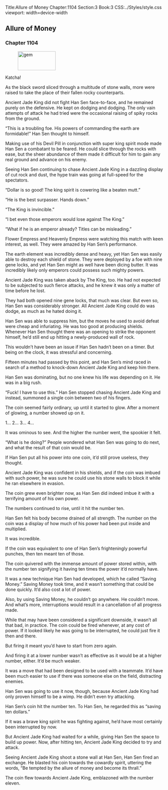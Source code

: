 Title:Allure of Money 
Chapter:1104 
Section:3 
Book:3 
CSS:../Styles/style.css 
viewport: width=device-width
  
## Allure of Money
### Chapter 1104
  
<figure>
	<img src="../Images/gem.gif" alt="gem" id="gem" width="120" height="60" />
</figure>
  

  
Katcha!

As the black sword sliced through a multitude of stone walls, more were raised to take the place of their fallen rocky counterparts.

Ancient Jade King did not fight Han Sen face-to-face, and he remained purely on the defensive. He kept on dodging and dodging. The only vain attempts of attack he had tried were the occasional raising of spiky rocks from the ground.

“This is a troubling foe. His powers of commanding the earth are formidable!” Han Sen thought to himself.

Making use of his Devil Pill in conjunction with super king spirit mode made Han Sen a combatant to be feared. He could slice through the rocks with ease, but the sheer abundance of them made it difficult for him to gain any real ground and advance on his enemy.

Seeing Han Sen continuing to chase Ancient Jade King in a dazzling display of cut rock and dust, the hype train was going at full-speed for the spectators.

“Dollar is so good! The king spirit is cowering like a beaten mutt.”

“He is the best surpasser. Hands down.”

“The King is invincible.”

“I bet even those emperors would lose against The King.”

“What if he is an emperor already? Titles can be misleading.”

Flower Empress and Heavenly Empress were watching this match with keen interest, as well. They were amazed by Han Sen’s performance.

The earth element was incredibly dense and heavy, yet Han Sen was easily able to destroy each shield of stone. They were deployed by a foe with nine gene locks, and yet Han Sen might as well have been dicing butter. It was incredibly likely only emperors could possess such mighty powers.

Ancient Jade King was taken aback by The King, too. He had not expected to be subjected to such fierce attacks, and he knew it was only a matter of time before he lost.

They had both opened nine gene locks, that much was clear. But even so, Han Sen was considerably stronger. All Ancient Jade King could do was dodge, as much as he hated doing it.

Han Sen was able to suppress him, but the moves he used to avoid defeat were cheap and infuriating. He was too good at producing shields. Whenever Han Sen thought there was an opening to strike the opponent himself, he’d still end up hitting a newly-produced wall of rock.

This wouldn’t have been an issue if Han Sen hadn’t been on a timer. But being on the clock, it was stressful and concerning.

Fifteen minutes had passed by this point, and Han Sen’s mind raced in search of a method to knock-down Ancient Jade King and keep him there.

Han Sen was dominating, but no one knew his life was depending on it. He was in a big rush.

“Fuck! I have to use this.” Han Sen stopped chasing Ancient Jade King and instead, summoned a single coin between two of his fingers.

The coin seemed fairly ordinary, up until it started to glow. After a moment of glowing, a number showed up on it.

1… 2… 3… 4…

It was ominous to see. And the higher the number went, the spookier it felt.

“What is he doing?” People wondered what Han Sen was going to do next, and what the result of that coin would be.

If Han Sen put all his power into one coin, it’d still prove useless, they thought.

Ancient Jade King was confident in his shields, and if the coin was imbued with such power, he was sure he could use his stone walls to block it while he ran elsewhere in evasion.

The coin grew even brighter now, as Han Sen did indeed imbue it with a terrifying amount of his own power.

The numbers continued to rise, until it hit the number ten.

Han Sen felt his body become drained of all strength. The number on the coin was a display of how much of his power had been put inside and multiplied.

It was incredible.

If the coin was equivalent to one of Han Sen’s frighteningly powerful punches, then ten meant ten of those.

The coin quivered with the immense amount of power stored within, with the number ten signifying it having ten times the power it’d normally have.

It was a new technique Han Sen had developed, which he called “Saving Money.” Saving Money took time, and it wasn’t something that could be done quickly. It’d also cost a lot of power.

Also, by using Saving Money, he couldn’t go anywhere. He couldn’t move. And what’s more, interruptions would result in a cancellation of all progress made.

While that may have been considered a significant downside, it wasn’t all that bad, in practice. The coin could be fired whenever, at any cost of power. If it looked likely he was going to be interrupted, he could just fire it then and there.

But firing it meant you’d have to start from zero again.

And firing it at a lower number wasn’t as effective as it would be at a higher number, either. It’d be much weaker.

It was a move that had been designed to be used with a teammate. It’d have been much easier to use if there was someone else on the field, distracting enemies.

Han Sen was going to use it now, though, because Ancient Jade King had only proven himself to be a wimp. He didn’t even try attacking.

Han Sen’s coin hit the number ten. To Han Sen, he regarded this as “saving ten dollars.”

If it was a brave king spirit he was fighting against, he’d have most certainly been interrupted by now.

But Ancient Jade King had waited for a while, giving Han Sen the space to build up power. Now, after hitting ten, Ancient Jade King decided to try and attack.

Seeing Ancient Jade King shoot a stone wall at Han Sen, Han Sen fired an exchange. He blasted his coin towards the cowardly spirit, uttering the words, “Be tempted by the allure of money and become its thrall.”

The coin flew towards Ancient Jade King, emblazoned with the number eleven.